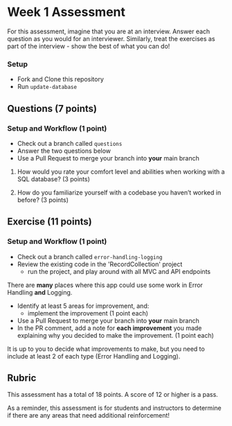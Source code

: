 # Week 1 Assessment

For this assessment, imagine that you are at an interview.  Answer each question as you would for an interviewer.  Similarly, treat the exercises as part of the interview - show the best of what you can do!

### Setup
* Fork and Clone this repository
* Run `update-database`

## Questions (7 points)

### Setup and Workflow (1 point)
* Check out a branch called `questions`
* Answer the two questions below
* Use a Pull Request to merge your branch into **your** main branch

1. How would you rate your comfort level and abilities when working with a SQL database? (3 points)

2. How do you familiarize yourself with a codebase you haven’t worked in before? (3 points)

## Exercise (11 points)

### Setup and Workflow (1 point)
* Check out a branch called `error-handling-logging`
* Review the existing code in the 'RecordCollection' project
	* run the project, and play around with all MVC and API endpoints

There are **many** places where this app could use some work in Error Handling **and** Logging.
* Identify at least 5 areas for improvement, and:
	* implement the improvement (1 point each)
* Use a Pull Request to merge your branch into **your** main branch
* In the PR comment, add a note for **each improvement** you made explaining why you decided to make the improvement. (1 point each)

It is up to you to decide what improvements to make, but you need to include at least 2 of each type (Error Handling and Logging).

## Rubric

This assessment has a total of 18 points.  A score of 12 or higher is a pass.

As a reminder, this assessment is for students and instructors to determine if there are any areas that need additional reinforcement!

